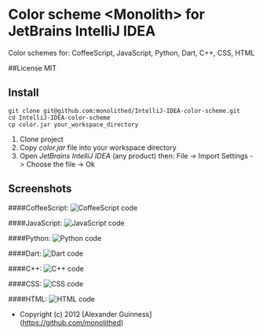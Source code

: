 # Color scheme \<Monolith\> for JetBrains IntelliJ IDEA

Color schemes for: CoffeeScript, JavaScript, Python, Dart, C++, CSS, HTML

##License
    MIT


## Install

```
git clone git@github.com:monolithed/IntelliJ-IDEA-color-scheme.git
cd IntelliJ-IDEA-color-scheme
cp color.jar your_workspace_directory
```

1. Clone project
2. Copy <i>color.jar</i> file into your workspace directory
3. Open <i>JetBrains IntelliJ IDEA</i> (any product) then: File -> Import Settings -> Choose the file -> Ok


## Screenshots

####CoffeeScript:
![CoffeeScript code](http://monolithed.github.com/IntelliJ-IDEA-color-scheme/files/coffeescript.png "CoffeeScript code")

####JavaScript:
![JavaScript code](http://monolithed.github.com/IntelliJ-IDEA-color-scheme/files/javascript.png "JavaScript code")

####Python:
![Python code](http://monolithed.github.com/IntelliJ-IDEA-color-scheme/files/python.png "Python code")

####Dart:
![Dart code](http://monolithed.github.com/IntelliJ-IDEA-color-scheme/files/dart.png "Dart code")

####C++:
![C++ code](http://monolithed.github.com/IntelliJ-IDEA-color-scheme/files/cpp.png "C++ code")

####CSS:
![CSS code](http://monolithed.github.com/IntelliJ-IDEA-color-scheme/files/css.png "CSS code")

####HTML:
![HTML code](http://monolithed.github.com/IntelliJ-IDEA-color-scheme/files/html.png "HTML code")

* Copyright (c) 2012 [Alexander Guinness] (https://github.com/monolithed)
